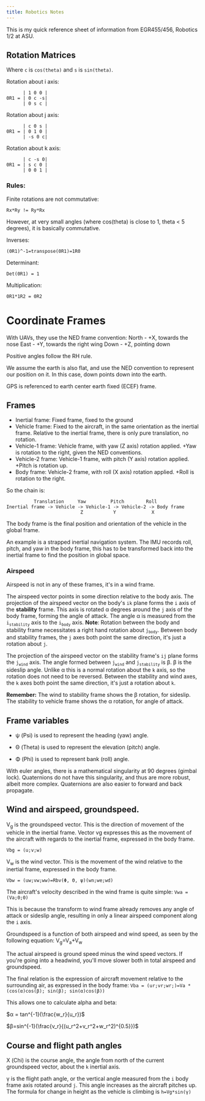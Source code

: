```yaml
---
title: Robotics Notes
---
```

<script type="text/x-mathjax-config">
  MathJax.Hub.Config({tex2jax: {inlineMath: [['$','$'], ['\\(','\\)']]}});
</script>
<script type="text/javascript"
  src="https://cdnjs.cloudflare.com/ajax/libs/mathjax/2.7.1/MathJax.js?config=TeX-AMS-MML_HTMLorMML">
</script>
This is my quick reference sheet of information from EGR455/456, Robotics 1/2
 at ASU.



## Rotation Matrices
Where `c` is `cos(theta)` and `s` is `sin(theta)`.

Rotation about i axis:
```
      | 1 0 0 |
0R1 = | 0 c -s|
      | 0 s c |
```

Rotation about j axis:
```
      | c 0 s |
0R1 = | 0 1 0 |
      | -s 0 c|
```

Rotation about k axis:
```
      | c -s 0|
0R1 = | s c 0 |
      | 0 0 1 |
```

### Rules:
Finite rotations are not commutative:
```
Rx*Ry != Ry*Rx
```
However, at very small angles (where cos(theta) is close to 1, theta < 5 degrees), it is basically commutative.

Inverses:
```
(0R1)^-1=transpose(0R1)=1R0
```
Determinant:
```
Det(0R1) = 1
```
Multiplication:
```
0R1*1R2 = 0R2
```

# Coordinate Frames
With UAVs, they use the NED frame convention:
North - +X, towards the nose
East - +Y, towards the right wing
Down - +Z, pointing down

Positive angles follow the RH rule.

We assume the earth is also flat, and use the NED convention to represent our position on it. In this case, down points down into the earth.

GPS is referenced to earth center earth fixed (ECEF) frame.

## Frames
* Inertial frame: Fixed frame, fixed to the ground
* Vehicle frame: Fixed to the aircraft, in the same orientation as the inertial frame. Relative to the inertial frame, there is only pure translation, no rotation.
* Vehicle-1 frame: Vehicle frame, with yaw (Z axis) rotation applied. +Yaw is rotation to the right, given the NED conventions.
* Vehicle-2 frame: Vehicle-1 frame, with pitch (Y axis) rotation applied. +Pitch is rotation up.
* Body frame: Vehicle-2 frame, with roll (X axis) rotation applied. +Roll is rotation to the right.

So the chain is:
```
          Translation     Yaw         Pitch        Roll
Inertial frame -> Vehicle -> Vehicle-1 -> Vehicle-2 -> Body frame
                           Z           Y             X
```

The body frame is the final position and orientation of the vehicle in the global frame.

An example is a strapped inertial navigation system. The IMU records roll,
pitch, and yaw in the body frame, this has to be transformed back into the
inertial frame to find the position in global space.

### Airspeed
Airspeed is not in any of these frames, it's in a wind frame.

The airspeed vector points in some direction relative to the body axis. The
projection of the airspeed vector on the body's `ik` plane forms the `i`
axis of the **stability** frame. This axis is rotated &alpha; degrees around the `j` axis of the body frame, forming the angle of attack. The angle &alpha; is measured from the `i`<sub>`stability`</sub> axis to the `i`<sub>`body`</sub> axis. **Note**: Rotation between the body and stability frame necessitates a right hand rotation about `j`<sub>`body`</sub>. Between body and stability frames, the `j` axes both point the same direction, it's just a rotation about `j`.

The projection of the airspeed vector on the stability frame's `ij` plane forms the `j`<sub>`wind`</sub> axis. The angle formed between `j`<sub>`wind`</sub> and `j`<sub>`stability`</sub> is &beta;. &beta; is the sideslip angle. Unlike &alpha; this is a normal rotation about the `k` axis, so the rotation does not need to be reversed. Between the stability and wind axes, the `k` axes both point the same direction, it's just a rotation about `k`.

**Remember:** The wind to stability frame shows the &beta; rotation, for sideslip. The stability to vehicle frame shows the &alpha; rotation, for angle of attack.


## Frame variables
* &psi; (Psi) is used to represent the heading (yaw) angle.
* &Theta; (Theta) is used to represent the elevation (pitch) angle.

* &Phi; (Phi) is used to represent bank (roll) angle.

With euler angles, there is a mathematical singularity at 90 degrees (gimbal
 lock).
Quaternions do not have this singularity, and thus are more robust, albeit more
complex. Quaternions are also easier to forward and back propagate.


## Wind and airspeed, groundspeed.

V<sub>g</sub> is the groundspeed vector. This is the direction of movement of the vehicle in the inertial frame. Vector vg expresses this as the movement of the aircraft with regards to the inertial frame, expressed in the body frame.

`Vbg = (u;v;w)`

V<sub>w</sub> is the wind vector. This is the movement of the wind relative to the inertial frame, expressed in the body frame.

`Vbw = (uw;vw;ww)=Rbv(Φ, Θ, ψ)(wn;we;wd)`

The aircraft's velocity described in the wind frame is quite simple:
`Vwa = (Va;0;0)`

This is because the transform to wind frame already removes any angle of attack or sideslip angle, resulting in only a linear airspeed component along the `i` axis.

Groundspeed is a function of both airspeed and wind speed, as seen by the following equation:
V<sub>g</sub>=V<sub>a</sub>+V<sub>w</sub>

The actual airspeed is ground speed minus the wind speed vectors. If you're going into a headwind, you'll move slower both in total airspeed and groundspeed.

The final relation is the expression of aircraft movement relative to the surrounding air, as expressed in the body frame:
`Vba = (ur;vr;wr;)=Va * (cos(α)cos(β); sin(β); sin(α)cos(β))`

This allows one to calculate alpha and beta:

$α = tan^{-1}(\frac{w_r}{u_r})$

$β=sin^{-1}(\frac{v_r}{(u_r^2+v_r^2+w_r^2)^{0.5}})$

## Course and flight path angles
&Chi; (Chi) is the course angle, the angle from north of the current groundspeed vector, about the `k` inertial axis.

&gamma; is the flight path angle, or the vertical angle measured from the `i` body frame axis rotated around `j`. This angle increases as the aircraft pitches up. The formula for change in height as the vehicle is climbing is `h=Vg*sin(γ)`


